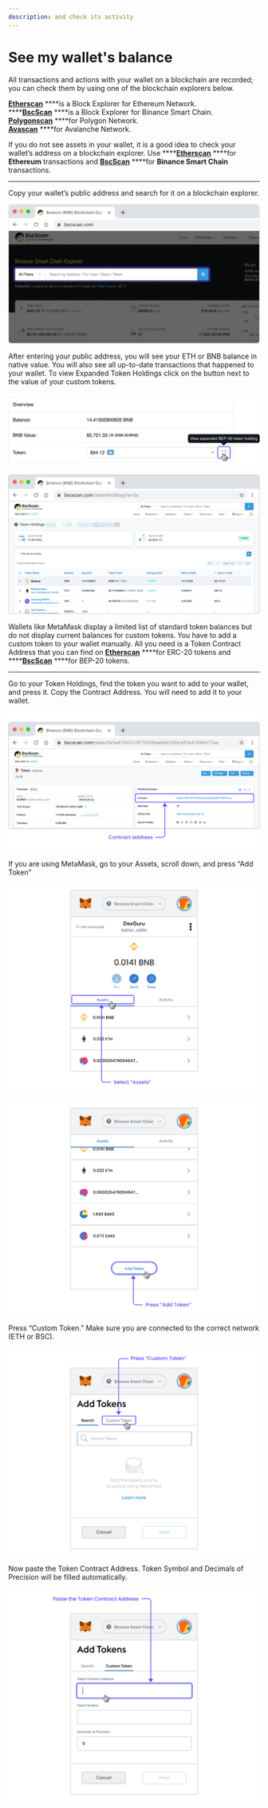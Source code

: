 ```yaml
---
description: and check its activity
---
```


# See my wallet's balance

All transactions and actions with your wallet on a blockchain are recorded; you can check them by using one of the blockchain explorers below. 

[**Etherscan**](https://etherscan.io/) ****is a Block Explorer for Ethereum Network.   
****[**BscScan**](https://bscscan.com/) ****is a Block Explorer for Binance Smart Chain.   
[**Polygonscan**](https://polygonscan.com/) ****for Polygon Network.   
[**Avascan**](https://avascan.info/) ****for Avalanche Network.   


If you do not see assets in your wallet, it is a good idea to check your wallet’s address on a blockchain explorer. Use ****[**Etherscan**](https://etherscan.io/) ****for **Ethereum** transactions and [**BscScan**](https://bscscan.com/) ****for **Binance Smart Chain** transactions.    
****

Copy your wallet’s public address and search for it on a blockchain explorer.

![](../.gitbook/assets/001.png)



After entering your public address, you will see your ETH or BNB balance in native value. You will also see all up-to-date transactions that happened to your wallet. To view Expanded Token Holdings click on the button next to the value of your custom tokens.

![](../.gitbook/assets/002.png)

![](../.gitbook/assets/003%20%281%29.png)



Wallets like MetaMask display a limited list of standard token balances but do not display current balances for custom tokens. You have to add a custom token to your wallet manually. All you need is a Token Contract Address that you can find on [**Etherscan**](https://etherscan.io/) ****for ERC-20 tokens and ****[**BscScan**](https://bscscan.com/) ****for BEP-20 tokens.   
****

Go to your Token Holdings, find the token you want to add to your wallet, and press it. Copy the Contract Address. You will need to add it to your wallet.

![](../.gitbook/assets/004%20%281%29.png)



If you are using MetaMask, go to your Assets, scroll down, and press “Add Token”

![](../.gitbook/assets/005.png)

![](../.gitbook/assets/006%20%281%29.png)

Press “Custom Token.” Make sure you are connected to the correct network \(ETH or BSC\).

![](../.gitbook/assets/007%20%281%29.png)



Now paste the Token Contract Address. Token Symbol and Decimals of Precision will be filled automatically.

![](../.gitbook/assets/008.png)


